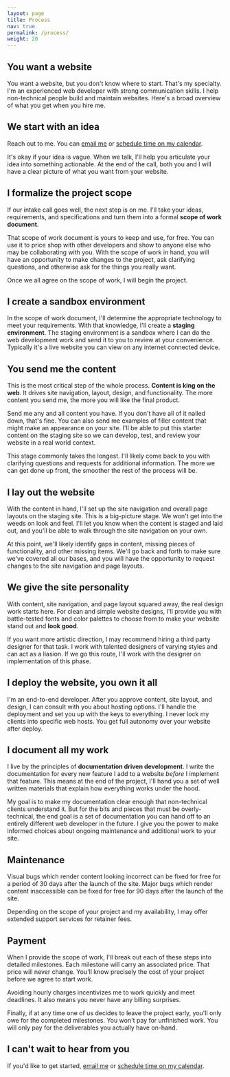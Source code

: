 ```yaml
---
layout: page
title: Process
nav: true
permalink: /process/
weight: 20
---
```


## You want a website

You want a website, but you don't know where to start. That's my specialty. I'm an experienced web developer with strong communication skills. I help non-technical people build and maintain websites. Here's a broad overview of what you get when you hire me. 

## We start with an idea

<p>Reach out to me. You can <a href="mailto:tyler@ogdenstudios.xyz">email me</a> or <!-- Calendly link widget begin -->
<link href="https://assets.calendly.com/assets/external/widget.css" rel="stylesheet">
<script src="https://assets.calendly.com/assets/external/widget.js" type="text/javascript"></script>
<a href="" onclick="Calendly.initPopupWidget({url: 'https://calendly.com/ogdenstudios/new-project-request'});return false;">schedule time on my calendar</a>.</p>
<!-- Calendly link widget end --> 

It's okay if your idea is vague. When we talk, I'll help you articulate your idea into something actionable. At the end of the call, both you and I will have a clear picture of what you want from your website. 

## I formalize the project scope

If our intake call goes well, the next step is on me. I'll take your ideas, requirements, and specifications and turn them into a formal **scope of work document**. 

That scope of work document is yours to keep and use, for free. You can use it to price shop with other developers and show to anyone else who may be collaborating with you. With the scope of work in hand, you will have an opportunity to make changes to the project, ask clarifying questions, and otherwise ask for the things you really want. 

Once we all agree on the scope of work, I will begin the project.

## I create a sandbox environment

In the scope of work document, I'll determine the appropriate technology to meet your requirements. With that knowledge, I'll create a **staging environment**. The staging environment is a sandbox where I can do the web development work and send it to you to review at your convenience. Typically it's a live website you can view on any internet connected device.

## You send me the content

This is the most critical step of the whole process. **Content is king on the web**. It drives site navigation, layout, design, and functionality. The more content you send me, the more you will like the final product. 

Send me any and all content you have. If you don't have all of it nailed down, that's fine. You can also send me examples of filler content that might make an appearance on your site. I'll be able to put this starter content on the staging site so we can develop, test, and review your website in a real world context. 

This stage commonly takes the longest. I'll likely come back to you with clarifying questions and requests for additional information. The more we can get done up front, the smoother the rest of the process will be. 

## I lay out the website

With the content in hand, I'll set up the site navigation and overall page layouts on the staging site. This is a big-picture stage. We won't get into the weeds on look and feel. I'll let you know when the content is staged and laid out, and you'll be able to walk through the site navigation on your own. 

At this point, we'll likely identify gaps in content, missing pieces of functionality, and other missing items. We'll go back and forth to make sure we've covered all our bases, and you will have the opportunity to request changes to the site navigation and page layouts. 

## We give the site personality 

With content, site navigation, and page layout squared away, the real design work starts here. For clean and simple website designs, I'll provide you with battle-tested fonts and color palettes to choose from to make your website stand out and **look good**. 

If you want more artistic direction, I may recommend hiring a third party designer for that task. I work with talented designers of varying styles and can act as a liasion. If we go this route, I'll work with the designer on implementation of this phase. 

## I deploy the website, you own it all

I'm an end-to-end developer. After you approve content, site layout, and design, I can consult with you about hosting options. I'll handle the deployment and set you up with the keys to everything. I never lock my clients into specific web hosts. You get full autonomy over your website after deploy.

## I document all my work

I live by the principles of **documentation driven development**. I write the documentation for every new feature I add to a website *before* I implement that feature. This means at the end of the project, I'll hand you a set of well written materials that explain how everything works under the hood.

My goal is to make my documentation clear enough that non-technical clients understand it. But for the bits and pieces that must be overly-technical, the end goal is a set of documentation you can hand off to an entirely different web developer in the future. I give you the power to make informed choices about ongoing maintenance and additional work to your site. 

## Maintenance

Visual bugs which render content looking incorrect can be fixed for free for a period of 30 days after the launch of the site. Major bugs which render content inaccessible can be fixed for free for 90 days after the launch of the site. 

Depending on the scope of your project and my availability, I may offer extended support services for retainer fees. 

## Payment 

When I provide the scope of work, I'll break out each of these steps into detailed milestones. Each milestone will carry an associated price. That price will never change. You'll know precisely the cost of your project before we agree to start work. 

Avoiding hourly charges incentivizes me to work quickly and meet deadlines. It also means you never have any billing surprises. 

Finally, if at any time one of us decides to leave the project early, you'll only owe for the completed milestones. You won't pay for unfinished work. You will only pay for the deliverables you actually have on-hand. 

## I can't wait to hear from you

<p>If you'd like to get started, <a href="mailto:tyler@ogdenstudios.xyz">email me</a> or <!-- Calendly link widget begin -->
<link href="https://assets.calendly.com/assets/external/widget.css" rel="stylesheet">
<script src="https://assets.calendly.com/assets/external/widget.js" type="text/javascript"></script>
<a href="" onclick="Calendly.initPopupWidget({url: 'https://calendly.com/ogdenstudios/new-project-request'});return false;">schedule time on my calendar</a>.</p>
<!-- Calendly link widget end --> 

<!-- Calendly badge widget begin -->
<link href="https://assets.calendly.com/assets/external/widget.css" rel="stylesheet">
<script src="https://assets.calendly.com/assets/external/widget.js" type="text/javascript"></script>
<script type="text/javascript">Calendly.initBadgeWidget({ url: 'https://calendly.com/ogdenstudios/new-project-request', text: 'Schedule time with me', color: '#00a2ff', textColor: '#ffffff', branding: true });</script>
<!-- Calendly badge widget end -->